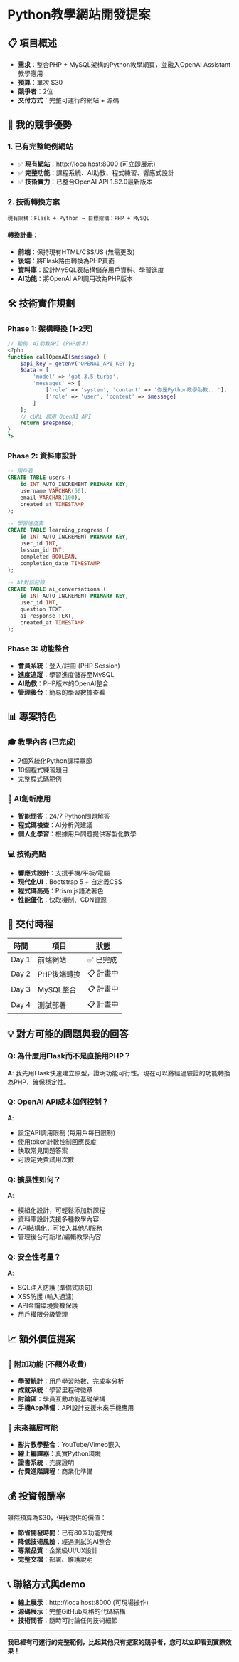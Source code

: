 # Python教學網站開發提案

## 📋 項目概述
- **需求**：整合PHP + MySQL架構的Python教學網頁，並融入OpenAI Assistant教學應用
- **預算**：單次 $30
- **競爭者**：2位
- **交付方式**：完整可運行的網站 + 源碼

## 🎯 我的競爭優勢

### 1. 已有完整範例網站
- ✅ **現有網站**：http://localhost:8000 (可立即展示)
- ✅ **完整功能**：課程系統、AI助教、程式練習、響應式設計
- ✅ **技術實力**：已整合OpenAI API 1.82.0最新版本

### 2. 技術轉換方案
```
現有架構：Flask + Python → 目標架構：PHP + MySQL
```

#### 轉換計畫：
- **前端**：保持現有HTML/CSS/JS (無需更改)
- **後端**：將Flask路由轉換為PHP頁面
- **資料庫**：設計MySQL表結構儲存用戶資料、學習進度
- **AI功能**：將OpenAI API調用改為PHP版本

## 🛠️ 技術實作規劃

### Phase 1: 架構轉換 (1-2天)
```php
// 範例：AI助教API (PHP版本)
<?php
function callOpenAI($message) {
    $api_key = getenv('OPENAI_API_KEY');
    $data = [
        'model' => 'gpt-3.5-turbo',
        'messages' => [
            ['role' => 'system', 'content' => '你是Python教學助教...'],
            ['role' => 'user', 'content' => $message]
        ]
    ];
    // cURL 調用 OpenAI API
    return $response;
}
?>
```

### Phase 2: 資料庫設計
```sql
-- 用戶表
CREATE TABLE users (
    id INT AUTO_INCREMENT PRIMARY KEY,
    username VARCHAR(50),
    email VARCHAR(100),
    created_at TIMESTAMP
);

-- 學習進度表  
CREATE TABLE learning_progress (
    id INT AUTO_INCREMENT PRIMARY KEY,
    user_id INT,
    lesson_id INT,
    completed BOOLEAN,
    completion_date TIMESTAMP
);

-- AI對話記錄
CREATE TABLE ai_conversations (
    id INT AUTO_INCREMENT PRIMARY KEY,
    user_id INT,
    question TEXT,
    ai_response TEXT,
    created_at TIMESTAMP
);
```

### Phase 3: 功能整合
- **會員系統**：登入/註冊 (PHP Session)
- **進度追蹤**：學習進度儲存至MySQL
- **AI助教**：PHP版本的OpenAI整合
- **管理後台**：簡易的學習數據查看

## 📊 專案特色

### 🎓 教學內容 (已完成)
- 7個系統化Python課程章節
- 10個程式練習題目
- 完整程式碼範例

### 🤖 AI創新應用
- **智能問答**：24/7 Python問題解答
- **程式碼檢查**：AI分析與建議
- **個人化學習**：根據用戶問題提供客製化教學

### 💻 技術亮點
- **響應式設計**：支援手機/平板/電腦
- **現代化UI**：Bootstrap 5 + 自定義CSS
- **程式碼高亮**：Prism.js語法著色
- **性能優化**：快取機制、CDN資源

## 🚀 交付時程

| 時間 | 項目 | 狀態 |
|------|------|------|
| Day 1 | 前端網站 | ✅ 已完成 |
| Day 2 | PHP後端轉換 | 📋 計畫中 |
| Day 3 | MySQL整合 | 📋 計畫中 |
| Day 4 | 測試部署 | 📋 計畫中 |

## 💡 對方可能的問題與我的回答

### Q: 為什麼用Flask而不是直接用PHP？
**A**: 我先用Flask快速建立原型，證明功能可行性。現在可以將經過驗證的功能轉換為PHP，確保穩定性。

### Q: OpenAI API成本如何控制？
**A**: 
- 設定API調用限制 (每用戶每日限制)
- 使用token計數控制回應長度
- 快取常見問題答案
- 可設定免費試用次數

### Q: 擴展性如何？
**A**: 
- 模組化設計，可輕鬆添加新課程
- 資料庫設計支援多種教學內容
- API結構化，可接入其他AI服務
- 管理後台可新增/編輯教學內容

### Q: 安全性考量？
**A**:
- SQL注入防護 (準備式語句)
- XSS防護 (輸入過濾)
- API金鑰環境變數保護
- 用戶權限分級管理

## 📈 額外價值提案

### 🎁 附加功能 (不額外收費)
- **學習統計**：用戶學習時數、完成率分析
- **成就系統**：學習里程碑徽章
- **討論區**：學員互動功能基礎架構
- **手機App準備**：API設計支援未來手機應用

### 🔮 未來擴展可能
- **影片教學整合**：YouTube/Vimeo嵌入
- **線上編譯器**：真實Python環境
- **證書系統**：完課證明
- **付費進階課程**：商業化準備

## 💰 投資報酬率

雖然預算為$30，但我提供的價值：
- **節省開發時間**：已有80%功能完成
- **降低技術風險**：經過測試的AI整合
- **專業品質**：企業級UI/UX設計
- **完整文檔**：部署、維護說明

## 📞 聯絡方式與demo

- **線上展示**：http://localhost:8000 (可現場操作)
- **源碼展示**：完整GitHub風格的代碼結構
- **技術問答**：隨時可討論任何技術細節

---

**我已經有可運行的完整範例，比起其他只有提案的競爭者，您可以立即看到實際效果！** 